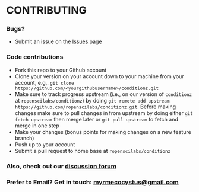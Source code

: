 # CONTRIBUTING #

### Bugs?

* Submit an issue on the [Issues page](https://github.com/ropenscilabs/conditionz/issues)

### Code contributions

* Fork this repo to your Github account
* Clone your version on your account down to your machine from your account, e.g,. `git clone https://github.com/<yourgithubusername>/conditionz.git`
* Make sure to track progress upstream (i.e., on our version of `conditionz` at `ropenscilabs/conditionz`) by doing `git remote add upstream https://github.com/ropenscilabs/conditionz.git`. Before making changes make sure to pull changes in from upstream by doing either `git fetch upstream` then merge later or `git pull upstream` to fetch and merge in one step
* Make your changes (bonus points for making changes on a new feature branch)
* Push up to your account
* Submit a pull request to home base at `ropenscilabs/conditionz`

### Also, check out our [discussion forum](https://discuss.ropensci.org)

### Prefer to Email? Get in touch: [myrmecocystus@gmail.com](mailto:myrmecocystus@gmail.com)
